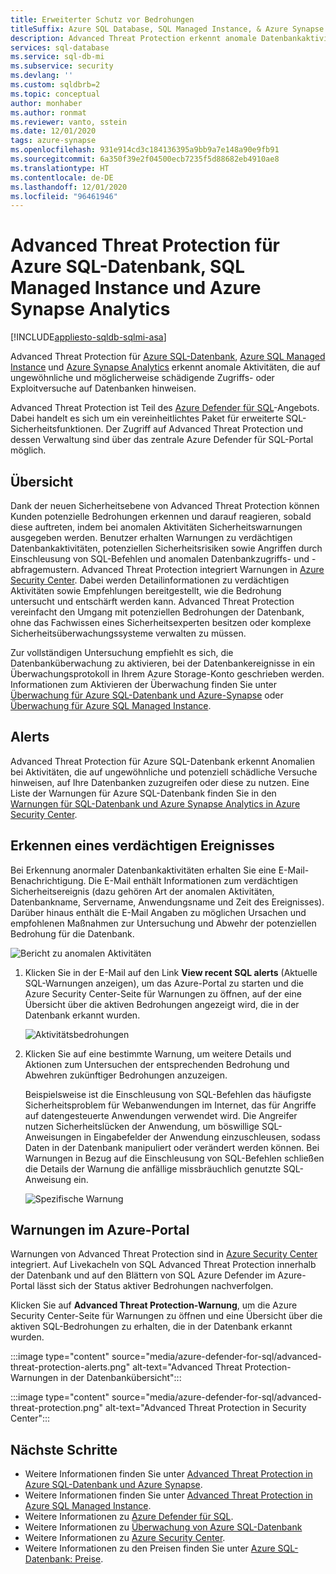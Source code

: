 ```yaml
---
title: Erweiterter Schutz vor Bedrohungen
titleSuffix: Azure SQL Database, SQL Managed Instance, & Azure Synapse Analytics
description: Advanced Threat Protection erkennt anomale Datenbankaktivitäten, die auf potenzielle Sicherheitsrisiken in Azure SQL-Datenbank, Azure SQL Managed Instance und Azure Synapse Analytics hindeuten.
services: sql-database
ms.service: sql-db-mi
ms.subservice: security
ms.devlang: ''
ms.custom: sqldbrb=2
ms.topic: conceptual
author: monhaber
ms.author: ronmat
ms.reviewer: vanto, sstein
ms.date: 12/01/2020
tags: azure-synapse
ms.openlocfilehash: 931e914cd3c184136395a9bb9a7e148a90e9fb91
ms.sourcegitcommit: 6a350f39e2f04500ecb7235f5d88682eb4910ae8
ms.translationtype: HT
ms.contentlocale: de-DE
ms.lasthandoff: 12/01/2020
ms.locfileid: "96461946"
---
```

# <a name="advanced-threat-protection-for-azure-sql-database-sql-managed-instance-and-azure-synapse-analytics"></a>Advanced Threat Protection für Azure SQL-Datenbank, SQL Managed Instance und Azure Synapse Analytics
[!INCLUDE[appliesto-sqldb-sqlmi-asa](../includes/appliesto-sqldb-sqlmi-asa.md)]

Advanced Threat Protection für [Azure SQL-Datenbank](sql-database-paas-overview.md), [Azure SQL Managed Instance](../managed-instance/sql-managed-instance-paas-overview.md) und [Azure Synapse Analytics](../../synapse-analytics/sql-data-warehouse/sql-data-warehouse-overview-what-is.md) erkennt anomale Aktivitäten, die auf ungewöhnliche und möglicherweise schädigende Zugriffs- oder Exploitversuche auf Datenbanken hinweisen.

Advanced Threat Protection ist Teil des [Azure Defender für SQL](azure-defender-for-sql.md)-Angebots. Dabei handelt es sich um ein vereinheitlichtes Paket für erweiterte SQL-Sicherheitsfunktionen. Der Zugriff auf Advanced Threat Protection und dessen Verwaltung sind über das zentrale Azure Defender für SQL-Portal möglich.

## <a name="overview"></a>Übersicht

Dank der neuen Sicherheitsebene von Advanced Threat Protection können Kunden potenzielle Bedrohungen erkennen und darauf reagieren, sobald diese auftreten, indem bei anomalen Aktivitäten Sicherheitswarnungen ausgegeben werden. Benutzer erhalten Warnungen zu verdächtigen Datenbankaktivitäten, potenziellen Sicherheitsrisiken sowie Angriffen durch Einschleusung von SQL-Befehlen und anomalen Datenbankzugriffs- und -abfragemustern. Advanced Threat Protection integriert Warnungen in [Azure Security Center](https://azure.microsoft.com/services/security-center/). Dabei werden Detailinformationen zu verdächtigen Aktivitäten sowie Empfehlungen bereitgestellt, wie die Bedrohung untersucht und entschärft werden kann. Advanced Threat Protection vereinfacht den Umgang mit potenziellen Bedrohungen der Datenbank, ohne das Fachwissen eines Sicherheitsexperten besitzen oder komplexe Sicherheitsüberwachungssysteme verwalten zu müssen.

Zur vollständigen Untersuchung empfiehlt es sich, die Datenbanküberwachung zu aktivieren, bei der Datenbankereignisse in ein Überwachungsprotokoll in Ihrem Azure Storage-Konto geschrieben werden.  Informationen zum Aktivieren der Überwachung finden Sie unter [Überwachung für Azure SQL-Datenbank und Azure-Synapse](../../azure-sql/database/auditing-overview.md) oder [Überwachung für Azure SQL Managed Instance](../managed-instance/auditing-configure.md).

## <a name="alerts"></a>Alerts

Advanced Threat Protection für Azure SQL-Datenbank erkennt Anomalien bei Aktivitäten, die auf ungewöhnliche und potenziell schädliche Versuche hinweisen, auf Ihre Datenbanken zuzugreifen oder diese zu nutzen. Eine Liste der Warnungen für Azure SQL-Datenbank finden Sie in den [Warnungen für SQL-Datenbank und Azure Synapse Analytics in Azure Security Center](../../security-center/alerts-reference.md#alerts-sql-db-and-warehouse).

## <a name="explore-detection-of-a-suspicious-event"></a>Erkennen eines verdächtigen Ereignisses

Bei Erkennung anormaler Datenbankaktivitäten erhalten Sie eine E-Mail-Benachrichtigung. Die E-Mail enthält Informationen zum verdächtigen Sicherheitsereignis (dazu gehören Art der anomalen Aktivitäten, Datenbankname, Servername, Anwendungsname und Zeit des Ereignisses). Darüber hinaus enthält die E-Mail Angaben zu möglichen Ursachen und empfohlenen Maßnahmen zur Untersuchung und Abwehr der potenziellen Bedrohung für die Datenbank.

![Bericht zu anomalen Aktivitäten](./media/threat-detection-overview/anomalous_activity_report.png)

1. Klicken Sie in der E-Mail auf den Link **View recent SQL alerts** (Aktuelle SQL-Warnungen anzeigen), um das Azure-Portal zu starten und die Azure Security Center-Seite für Warnungen zu öffnen, auf der eine Übersicht über die aktiven Bedrohungen angezeigt wird, die in der Datenbank erkannt wurden.

   ![Aktivitätsbedrohungen](./media/threat-detection-overview/active_threats.png)

1. Klicken Sie auf eine bestimmte Warnung, um weitere Details und Aktionen zum Untersuchen der entsprechenden Bedrohung und Abwehren zukünftiger Bedrohungen anzuzeigen.

   Beispielsweise ist die Einschleusung von SQL-Befehlen das häufigste Sicherheitsproblem für Webanwendungen im Internet, das für Angriffe auf datengesteuerte Anwendungen verwendet wird. Die Angreifer nutzen Sicherheitslücken der Anwendung, um böswillige SQL-Anweisungen in Eingabefelder der Anwendung einzuschleusen, sodass Daten in der Datenbank manipuliert oder verändert werden können. Bei Warnungen in Bezug auf die Einschleusung von SQL-Befehlen schließen die Details der Warnung die anfällige missbräuchlich genutzte SQL-Anweisung ein.

   ![Spezifische Warnung](./media/threat-detection-overview/specific_alert.png)

## <a name="explore-alerts-in-the-azure-portal"></a>Warnungen im Azure-Portal

Warnungen von Advanced Threat Protection sind in [Azure Security Center](https://azure.microsoft.com/services/security-center/) integriert. Auf Livekacheln von SQL Advanced Threat Protection innerhalb der Datenbank und auf den Blättern von SQL Azure Defender im Azure-Portal lässt sich der Status aktiver Bedrohungen nachverfolgen.

Klicken Sie auf **Advanced Threat Protection-Warnung**, um die Azure Security Center-Seite für Warnungen zu öffnen und eine Übersicht über die aktiven SQL-Bedrohungen zu erhalten, die in der Datenbank erkannt wurden.

:::image type="content" source="media/azure-defender-for-sql/advanced-threat-protection-alerts.png" alt-text="Advanced Threat Protection-Warnungen in der Datenbankübersicht":::

:::image type="content" source="media/azure-defender-for-sql/advanced-threat-protection.png" alt-text="Advanced Threat Protection in Security Center":::

## <a name="next-steps"></a>Nächste Schritte

- Weitere Informationen finden Sie unter [Advanced Threat Protection in Azure SQL-Datenbank und Azure Synapse](threat-detection-configure.md).
- Weitere Informationen finden Sie unter [Advanced Threat Protection in Azure SQL Managed Instance](../managed-instance/threat-detection-configure.md).
- Weitere Informationen zu [Azure Defender für SQL](azure-defender-for-sql.md).
- Weitere Informationen zu [Überwachung von Azure SQL-Datenbank](../../azure-sql/database/auditing-overview.md)
- Weitere Informationen zu [Azure Security Center](../../security-center/security-center-introduction.md).
- Weitere Informationen zu den Preisen finden Sie unter [Azure SQL-Datenbank: Preise](https://azure.microsoft.com/pricing/details/sql-database/).